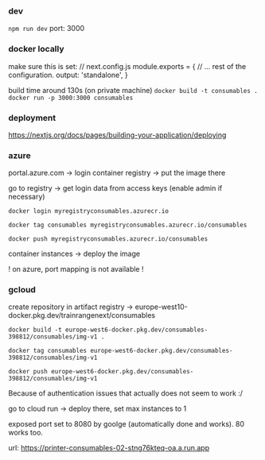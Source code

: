 ### dev

`npm run dev`
port: 3000


### docker locally

make sure this is set:
// next.config.js
module.exports = {
  // ... rest of the configuration.
  output: 'standalone',
}

build time around 130s (on private machine)
`docker build -t consumables .`
`docker run -p 3000:3000 consumables`


### deployment

https://nextjs.org/docs/pages/building-your-application/deploying


### azure

portal.azure.com -> login
container registry -> put the image there

go to registry -> get login data from access keys (enable admin if necessary)

`docker login myregistryconsumables.azurecr.io`

`docker tag consumables myregistryconsumables.azurecr.io/consumables`

`docker push myregistryconsumables.azurecr.io/consumables`


container instances -> deploy the image

! on azure, port mapping is not available !


### gcloud

create repository in artifact registry
-> europe-west10-docker.pkg.dev/trainrangenext/consumables

`docker build -t europe-west6-docker.pkg.dev/consumables-398812/consumables/img-v1 .`

`docker tag consumables europe-west6-docker.pkg.dev/consumables-398812/consumables/img-v1`

`docker push europe-west6-docker.pkg.dev/consumables-398812/consumables/img-v1`


Because of authentication issues that actually does not seem to work :/

go to cloud run
-> deploy there, set max instances to 1

exposed port set to 8080 by goolge (automatically done and works). 80 works too.

url:
https://printer-consumables-02-stng76kteq-oa.a.run.app